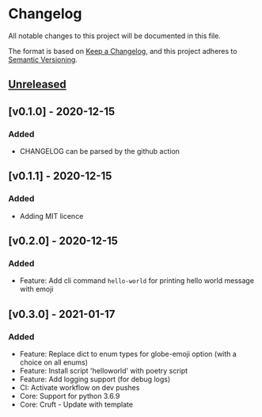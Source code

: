# Changelog

All notable changes to this project will be documented in this file.

The format is based on [Keep a Changelog](https://keepachangelog.com/en/1.0.0/),
and this project adheres to [Semantic Versioning](https://semver.org/spec/v2.0.0.html).

## [Unreleased]

[Unreleased]: https://github.com/yoyonel/cruft_helloworld/tree/master

## [v0.1.0] - 2020-12-15
### Added
- CHANGELOG can be parsed by the github action

## [v0.1.1] - 2020-12-15
### Added
- Adding MIT licence

## [v0.2.0] - 2020-12-15
### Added
- Feature: Add cli command `hello-world` for printing hello world message with emoji

## [v0.3.0] - 2021-01-17
### Added
- Feature: Replace dict to enum types for globe-emoji option (with a choice on all enums)
- Feature: Install script 'helloworld' with poetry script
- Feature: Add logging support (for debug logs)
- CI: Activate workflow on dev pushes
- Core: Support for python 3.6.9
- Core: Cruft - Update with template
